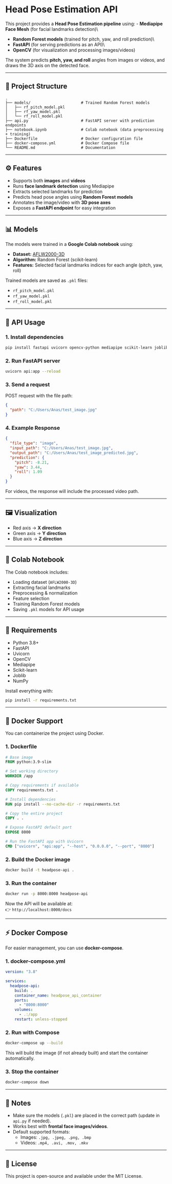 # Head Pose Estimation API

This project provides a **Head Pose Estimation pipeline** using: -
**Mediapipe Face Mesh** (for facial landmarks detection)\
- **Random Forest models** (trained for pitch, yaw, and roll prediction)\
- **FastAPI** (for serving predictions as an API)\
- **OpenCV** (for visualization and processing images/videos)

The system predicts **pitch, yaw, and roll** angles from images or videos, and draws the 3D axis on the detected face.

------------------------------------------------------------------------

## 📂 Project Structure

    .
    ├── models/                      # Trained Random Forest models
    │   ├── rf_pitch_model.pkl
    │   ├── rf_yaw_model.pkl
    │   └── rf_roll_model.pkl
    ├── api.py                       # FastAPI server with prediction endpoints
    ├── notebook.ipynb               # Colab notebook (data preprocessing + training)
    ├── Dockerfile                   # Docker configuration file
    ├── docker-compose.yml           # Docker Compose file
    └── README.md                    # Documentation

------------------------------------------------------------------------

## ⚙️ Features

-   Supports both **images** and **videos**
-   Runs **face landmark detection** using Mediapipe
-   Extracts selected landmarks for prediction
-   Predicts head pose angles using **Random Forest models**
-   Annotates the image/video with **3D pose axes**
-   Exposes a **FastAPI endpoint** for easy integration

------------------------------------------------------------------------

## 📊 Models

The models were trained in a **Google Colab notebook** using:  
- **Dataset:** [AFLW2000-3D](https://wywu.github.io/projects/AFLW2000/AFLW2000.html)  
- **Algorithm:** Random Forest (scikit-learn)  
- **Features:** Selected facial landmarks indices for each angle (pitch, yaw, roll)  

Trained models are saved as `.pkl` files:  
- `rf_pitch_model.pkl`  
- `rf_yaw_model.pkl`  
- `rf_roll_model.pkl`  

------------------------------------------------------------------------

## 🚀 API Usage

### 1. Install dependencies

``` bash
pip install fastapi uvicorn opencv-python mediapipe scikit-learn joblib
```

### 2. Run FastAPI server

``` bash
uvicorn api:app --reload
```

### 3. Send a request

POST request with the file path:

``` json
{
  "path": "C:/Users/Anas/test_image.jpg"
}
```

### 4. Example Response

``` json
{
  "file_type": "image",
  "input_path": "C:/Users/Anas/test_image.jpg",
  "output_path": "C:/Users/Anas/test_image_predicted.jpg",
  "prediction": {
    "pitch": -8.21,
    "yaw": 3.44,
    "roll": 1.09
  }
}
```

For videos, the response will include the processed video path.

------------------------------------------------------------------------

## 🖼️ Visualization

-   Red axis → **X direction**  
-   Green axis → **Y direction**  
-   Blue axis → **Z direction**  

------------------------------------------------------------------------

## 📒 Colab Notebook

The Colab notebook includes:  
- Loading dataset (`AFLW2000-3D`)  
- Extracting facial landmarks  
- Preprocessing & normalization  
- Feature selection  
- Training Random Forest models  
- Saving `.pkl` models for API usage  

------------------------------------------------------------------------

## 🔧 Requirements

-   Python 3.8+  
-   FastAPI  
-   Uvicorn  
-   OpenCV  
-   Mediapipe  
-   Scikit-learn  
-   Joblib  
-   NumPy  

Install everything with:

``` bash
pip install -r requirements.txt
```

------------------------------------------------------------------------

## 🐳 Docker Support

You can containerize the project using Docker.  

### 1. Dockerfile

```dockerfile
# Base image
FROM python:3.9-slim

# Set working directory
WORKDIR /app

# Copy requirements if available
COPY requirements.txt .

# Install dependencies
RUN pip install --no-cache-dir -r requirements.txt

# Copy the entire project
COPY . .

# Expose FastAPI default port
EXPOSE 8000

# Run the FastAPI app with Uvicorn
CMD ["uvicorn", "api:app", "--host", "0.0.0.0", "--port", "8000"]
```

### 2. Build the Docker image

```bash
docker build -t headpose-api .
```

### 3. Run the container

```bash
docker run -p 8000:8000 headpose-api
```

Now the API will be available at:  
👉 `http://localhost:8000/docs`

------------------------------------------------------------------------

## ⚡ Docker Compose

For easier management, you can use **docker-compose**.

### 1. docker-compose.yml

```yaml
version: "3.8"

services:
  headpose-api:
    build: .
    container_name: headpose_api_container
    ports:
      - "8000:8000"
    volumes:
      - .:/app
    restart: unless-stopped
```

### 2. Run with Compose

```bash
docker-compose up --build
```

This will build the image (if not already built) and start the container automatically.

### 3. Stop the container

```bash
docker-compose down
```

------------------------------------------------------------------------

## 📌 Notes

-   Make sure the models (`.pkl`) are placed in the correct path (update in `api.py` if needed).  
-   Works best with **frontal face images/videos**.  
-   Default supported formats:  
    -   Images: `.jpg, .jpeg, .png, .bmp`  
    -   Videos: `.mp4, .avi, .mov, .mkv`  

------------------------------------------------------------------------

## 📝 License

This project is open-source and available under the MIT License.
